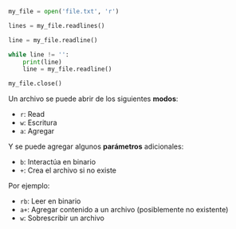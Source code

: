 ```python
my_file = open('file.txt', 'r')

lines = my_file.readlines()

line = my_file.readline()

while line != '':
	print(line)
	line = my_file.readline()

my_file.close()
```

Un archivo se puede abrir de los siguientes **modos**:

- `r`: Read
- `w`: Escritura
- `a`: Agregar

Y se puede agregar algunos **parámetros** adicionales:

- `b`: Interactúa en binario
- `+`: Crea el archivo si no existe

Por ejemplo:

- `rb`: Leer en binario
- `a+`: Agregar contenido a un archivo (posiblemente no existente)
- `w`: Sobrescribir un archivo
